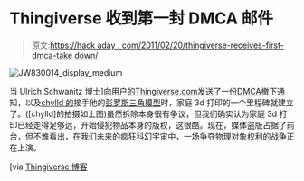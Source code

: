 # Thingiverse 收到第一封 DMCA 邮件

> 原文:[https://hack aday . com/2011/02/20/thingiverse-receives-first-dmca-take down/](https://hackaday.com/2011/02/20/thingiverse-receives-first-dmca-takedown/)

![](../Images/ade732b7c180a66e6e5cb2d13795cdac.png "JW830014_display_medium")

当 Ulrich Schwanitz 博士]向用户[的](http://www.thingiverse.com/artur83)[Thingiverse.com](http://thingiverse.com)发送了一份[DMCA](http://blog.thingiverse.com/2011/02/18/copyright-and-intellectual-property-policy/)撤下通知，以及[chylld 的](http://www.thingiverse.com/chylld)接手他的[彭罗斯三角模型](http://www.shapeways.com/model/206411/impossible_triangle_5____12_cm.html)时，家庭 3d 打印的一个里程碑就建立了。([chylld]的拍摄如上图)虽然拆除本身很有争议，但我们确实认为家庭 3d 打印已经走得足够远，开始侵犯物品本身的版权，这很酷。现在，媒体盗版占据了前台，但不难看出，在我们未来的疯狂科幻宇宙中，一场争夺物理对象权利的战争正在上演。

[via [Thingiverse 博客](http://blog.thingiverse.com/2011/02/18/copyright-and-intellectual-property-policy/)
